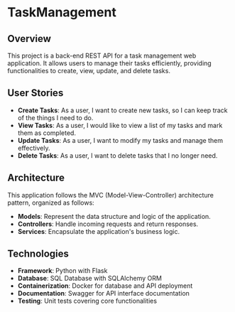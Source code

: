 # TaskManagement

## Overview
This project is a back-end REST API for a task management web application. It allows users to manage their tasks efficiently, providing functionalities to create, view, update, and delete tasks.

## User Stories
- **Create Tasks**: As a user, I want to create new tasks, so I can keep track of the things I need to do.
- **View Tasks**: As a user, I would like to view a list of my tasks and mark them as completed.
- **Update Tasks**: As a user, I want to modify my tasks and manage them effectively.
- **Delete Tasks**: As a user, I want to delete tasks that I no longer need.

## Architecture
This application follows the MVC (Model-View-Controller) architecture pattern, organized as follows:
- **Models**: Represent the data structure and logic of the application.
- **Controllers**: Handle incoming requests and return responses.
- **Services**: Encapsulate the application's business logic.

## Technologies
- **Framework**: Python with Flask
- **Database**: SQL Database with SQLAlchemy ORM
- **Containerization**: Docker for database and API deployment
- **Documentation**: Swagger for API interface documentation
- **Testing**: Unit tests covering core functionalities
